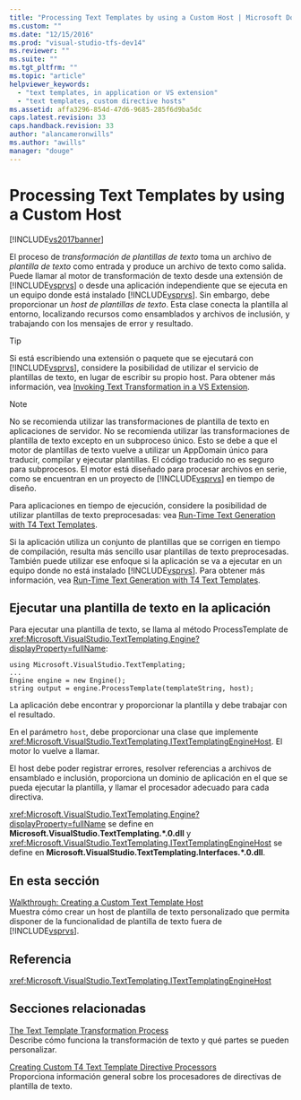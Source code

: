 ```yaml
---
title: "Processing Text Templates by using a Custom Host | Microsoft Docs"
ms.custom: ""
ms.date: "12/15/2016"
ms.prod: "visual-studio-tfs-dev14"
ms.reviewer: ""
ms.suite: ""
ms.tgt_pltfrm: ""
ms.topic: "article"
helpviewer_keywords: 
  - "text templates, in application or VS extension"
  - "text templates, custom directive hosts"
ms.assetid: affa3296-854d-47d6-9685-285f6d9ba5dc
caps.latest.revision: 33
caps.handback.revision: 33
author: "alancameronwills"
ms.author: "awills"
manager: "douge"
---
```

# Processing Text Templates by using a Custom Host
[!INCLUDE[vs2017banner](../code-quality/includes/vs2017banner.md)]

El proceso de *transformación de plantillas de texto* toma un archivo de *plantilla de texto* como entrada y produce un archivo de texto como salida.  Puede llamar al motor de transformación de texto desde una extensión de [!INCLUDE[vsprvs](../code-quality/includes/vsprvs_md.md)] o desde una aplicación independiente que se ejecuta en un equipo donde está instalado [!INCLUDE[vsprvs](../code-quality/includes/vsprvs_md.md)].  Sin embargo, debe proporcionar un *host de plantillas de texto*.  Esta clase conecta la plantilla al entorno, localizando recursos como ensamblados y archivos de inclusión, y trabajando con los mensajes de error y resultado.  
  
> [!TIP]
>  Si está escribiendo una extensión o paquete que se ejecutará con [!INCLUDE[vsprvs](../code-quality/includes/vsprvs_md.md)], considere la posibilidad de utilizar el servicio de plantillas de texto, en lugar de escribir su propio host.  Para obtener más información, vea [Invoking Text Transformation in a VS Extension](../modeling/invoking-text-transformation-in-a-vs-extension.md).  
  
> [!NOTE]
>  No se recomienda utilizar las transformaciones de plantilla de texto en aplicaciones de servidor.  No se recomienda utilizar las transformaciones de plantilla de texto excepto en un subproceso único.  Esto se debe a que el motor de plantillas de texto vuelve a utilizar un AppDomain único para traducir, compilar y ejecutar plantillas.  El código traducido no es seguro para subprocesos.  El motor está diseñado para procesar archivos en serie, como se encuentran en un proyecto de [!INCLUDE[vsprvs](../code-quality/includes/vsprvs_md.md)] en tiempo de diseño.  
>   
>  Para aplicaciones en tiempo de ejecución, considere la posibilidad de utilizar plantillas de texto preprocesadas: vea [Run\-Time Text Generation with T4 Text Templates](../modeling/run-time-text-generation-with-t4-text-templates.md).  
  
 Si la aplicación utiliza un conjunto de plantillas que se corrigen en tiempo de compilación, resulta más sencillo usar plantillas de texto preprocesadas.  También puede utilizar ese enfoque si la aplicación se va a ejecutar en un equipo donde no está instalado [!INCLUDE[vsprvs](../code-quality/includes/vsprvs_md.md)].  Para obtener más información, vea [Run\-Time Text Generation with T4 Text Templates](../modeling/run-time-text-generation-with-t4-text-templates.md).  
  
## Ejecutar una plantilla de texto en la aplicación  
 Para ejecutar una plantilla de texto, se llama al método ProcessTemplate de <xref:Microsoft.VisualStudio.TextTemplating.Engine?displayProperty=fullName>:  
  
```  
using Microsoft.VisualStudio.TextTemplating;  
...  
Engine engine = new Engine();  
string output = engine.ProcessTemplate(templateString, host);  
```  
  
 La aplicación debe encontrar y proporcionar la plantilla y debe trabajar con el resultado.  
  
 En el parámetro `host`, debe proporcionar una clase que implemente <xref:Microsoft.VisualStudio.TextTemplating.ITextTemplatingEngineHost>.  El motor lo vuelve a llamar.  
  
 El host debe poder registrar errores, resolver referencias a archivos de ensamblado e inclusión, proporciona un dominio de aplicación en el que se pueda ejecutar la plantilla, y llamar el procesador adecuado para cada directiva.  
  
 <xref:Microsoft.VisualStudio.TextTemplating.Engine?displayProperty=fullName> se define en **Microsoft.VisualStudio.TextTemplating.\*.0.dll** y <xref:Microsoft.VisualStudio.TextTemplating.ITextTemplatingEngineHost> se define en **Microsoft.VisualStudio.TextTemplating.Interfaces.\*.0.dll**.  
  
## En esta sección  
 [Walkthrough: Creating a Custom Text Template Host](../modeling/walkthrough-creating-a-custom-text-template-host.md)  
 Muestra cómo crear un host de plantilla de texto personalizado que permita disponer de la funcionalidad de plantilla de texto fuera de [!INCLUDE[vsprvs](../code-quality/includes/vsprvs_md.md)].  
  
## Referencia  
 <xref:Microsoft.VisualStudio.TextTemplating.ITextTemplatingEngineHost>  
  
## Secciones relacionadas  
 [The Text Template Transformation Process](../modeling/the-text-template-transformation-process.md)  
 Describe cómo funciona la transformación de texto y qué partes se pueden personalizar.  
  
 [Creating Custom T4 Text Template Directive Processors](../modeling/creating-custom-t4-text-template-directive-processors.md)  
 Proporciona información general sobre los procesadores de directivas de plantilla de texto.